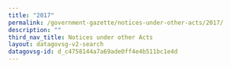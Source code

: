 ```yaml
---
title: "2017"
permalink: /government-gazette/notices-under-other-acts/2017/
description: ""
third_nav_title: Notices under other Acts
layout: datagovsg-v2-search
datagovsg-id: d_c4758144a7a69ade0ff4e4b511bc1e4d
---
```

